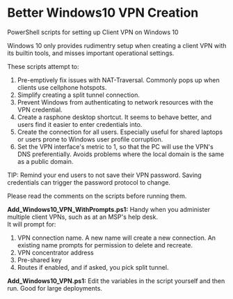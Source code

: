 # Better Windows10 VPN Creation
PowerShell scripts for setting up Client VPN on Windows 10

Windows 10 only provides rudimentry setup when creating a client VPN with its builtin tools, and misses important operational settings.

These scripts attempt to:
  1. Pre-emptively fix issues with NAT-Traversal. Commonly pops up when clients use cellphone hotspots.
  2. Simplify creating a split tunnel connection.
  3. Prevent Windows from authenticating to network resources with the VPN credential.
  4. Create a rasphone desktop shortcut. It seems to behave better, and users find it easier to enter credentials into.
  5. Create the connection for all users. Especially useful for shared laptops or users prone to Windows user profile corruption.
  6. Set the VPN interface's metric to 1, so that the PC will use the VPN's DNS preferentially. Avoids problems where the local domain is the same as a public domain.

TIP: Remind your end users to not save their VPN password. Saving credentials can trigger the password protocol to change.

Please read the comments on the scripts before running them.

<b>Add_Windows10_VPN_WithPrompts.ps1:</b> Handy when you administer multiple client VPNs, such as at an MSP's help desk.    
  It will prompt for:

  1. VPN connection name.
      A new name will create a new connection. An existing name prompts for permission to delete and recreate.
  2. VPN concentrator address
  3. Pre-shared key
  4. Routes if enabled, and if asked, you pick split tunnel.

<b>Add_Windows10_VPN.ps1:</b> Edit the variables in the script yourself and then run. Good for large deployments. 
